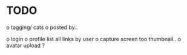 # TODO

o tagging/ cats
o posted by..

o login
o profile list all links by user
o capture screen too thumbnail..
o avatar upload ?